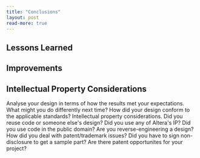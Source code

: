 ```yaml
---
title: "Conclusions"
layout: post
read-more: true
---
```


## Lessons Learned

## Improvements

## Intellectual Property Considerations

Analyse your design in terms of how the results met your expectations. What might you do differently next time?
How did your design conform to the applicable standards?
Intellectual property considerations.
Did you reuse code or someone else's design? Did you use any of Altera's IP?
Did you use code in the public domain?
Are you reverse-engineering a design? How did you deal with patent/trademark issues?
Did you have to sign non-disclosure to get a sample part?
Are there patent opportunites for your project?
